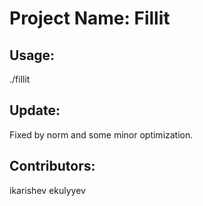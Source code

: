 # Project Name: Fillit

## Usage:

./fillit <FILENAME>


## Update:

Fixed by norm and some minor optimization.


## Contributors:

ikarishev
ekulyyev
